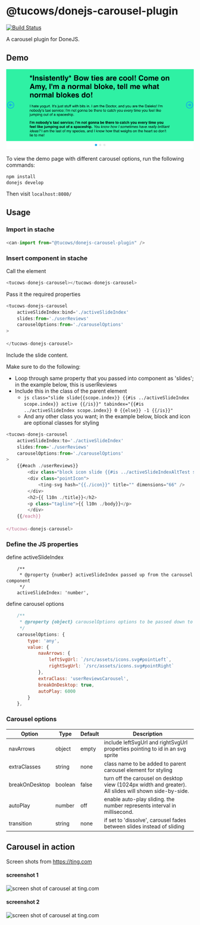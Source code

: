 # @tucows/donejs-carousel-plugin

[![Build Status](https://travis-ci.org/tucows/donejs-carousel-plugin.svg?branch=master)](https://travis-ci.org/tucows/donejs-carousel-plugin)

A carousel plugin for DoneJS.

## Demo

![Autplay Carousel Demo](carousel-slide-autoplay.gif)

To view the demo page with different carousel options, run the following commands:

```
npm install
donejs develop
```

Then visit `localhost:8080/`

## Usage

### Import in stache

```js
<can-import from="@tucows/donejs-carousel-plugin" />
```

### Insert component in stache 

Call the element

```js
<tucows-donejs-carousel></tucows-donejs-carousel>
```

Pass it the required properties

```js
<tucows-donejs-carousel
    activeSlideIndex:bind='./activeSlideIndex'
    slides:from='./userReviews'
    carouselOptions:from='./carouselOptions'
>

</tucows-donejs-carousel>
```

Include the slide content. 

Make sure to do the following:

* Loop through same property that you passed into component as 'slides'; in the example below, this is userReviews
* Include this in the class of the parent element
    * ```js class="slide slide{{scope.index}} {{#is ../activeSlideIndex scope.index}} active {{/is}}" tabindex="{{#is ../activeSlideIndex scope.index}} 0 {{else}} -1 {{/is}}"```
    * And any other class you want; in the example below, block and icon are optional classes for styling

```js
<tucows-donejs-carousel
    activeSlideIndex:to='./activeSlideIndex'
    slides:from='./userReviews'
    carouselOptions:from='./carouselOptions'
>
    {{#each ./userReviews}}
        <div class="block icon slide {{#is ../activeSlideIndexAltTest scope.index}} active {{/is}}" tabindex="{{#is ../activeSlideIndexAltTest scope.index}} 0 {{else}} -1 {{/is}}">
        <div class="pointIcon">
            <ting-svg hash="{{./icon}}" title="" dimensions="66" />
        </div>
        <h2>{{ l10n ./title}}</h2>
        <p class="tagline">{{ l10n ./body}}</p>
        </div>
    {{/each}}

</tucows-donejs-carousel>
```

### Define the JS properties 

define activeSlideIndex

```Js 
    /**
     * @property {number} activeSlideIndex passed up from the carousel component
     */
    activeSlideIndex: 'number',
```

define carousel options 

```js
    /**
     * @property {object} carouselOptions options to be passed down to carousel component
     */
    carouselOptions: {
        type: 'any',
        value: {
            navArrows: {
				leftSvgUrl: `/src/assets/icons.svg#pointLeft`,
				rightSvgUrl: `/src/assets/icons.svg#pointRight`
			},
            extraClass: 'userReviewsCarousel',
            breakOnDesktop: true,
            autoPlay: 6000
        }
    },
```

 ### Carousel options

Option | Type | Default | Description
------ | ---- | ------- | -----------
navArrows | object | empty | include leftSvgUrl and rightSvgUrl properties pointing to id in an svg sprite
extraClasses | string | none | class name to be added to parent carousel element for styling
breakOnDesktop | boolean | false |  turn off the carousel on desktop view (1024px width and greater). All slides will shown side-by-side.
autoPlay | number | off | enable auto-play sliding. the number represents interval in millisecond.
transition | string | none | if set to 'dissolve', carousel fades between slides instead of sliding

## Carousel in action

Screen shots from https://ting.com

#### screenshot 1

<img src="https://user-images.githubusercontent.com/20194649/41558218-23029dcc-730e-11e8-8dd9-08403c426f24.png" alt="screen shot of carousel at ting.com" width="700px"/>

#### screenshot 2

<img src="https://user-images.githubusercontent.com/20194649/41559658-a84e7e5c-7312-11e8-9d32-30b3a8fb2742.png" alt="screen shot of carousel at ting.com" width="530px"/>

